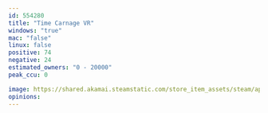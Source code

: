 ```yaml
---
id: 554280
title: "Time Carnage VR"
windows: "true"
mac: "false"
linux: false
positive: 74
negative: 24
estimated_owners: "0 - 20000"
peak_ccu: 0

image: https://shared.akamai.steamstatic.com/store_item_assets/steam/apps/554280/header.jpg?t=1727964723
opinions:
---
```

